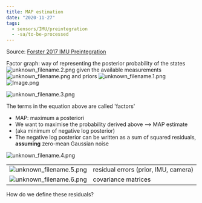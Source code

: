 ```yaml
---
title: MAP estimation
date: "2020-11-27"
tags:
  - sensors/IMU/preintegration
  - -sa/to-be-processed
---
```


Source: [Forster 2017 IMU Preintegration](forster-2017-imu-preintegration.md)

Factor graph: way of representing the posterior probability of the states ![unknown_filename.2.png](./_resources/MAP_estimation.resources/unknown_filename.2.png) given the available measurements ![unknown_filename.png](./_resources/MAP_estimation.resources/unknown_filename.png) and priors ![unknown_filename.1.png](./_resources/MAP_estimation.resources/unknown_filename.1.png)
![Image.png](./_resources/MAP_estimation.resources/Image.png)

![unknown_filename.3.png](./_resources/MAP_estimation.resources/unknown_filename.3.png)

The terms in the equation above are called 'factors'

*   MAP: maximum a posteriori
*   We want to maximise the probability derived above --> MAP estimate
*   (aka minimum of negative log posterior)
*   The negative log posterior can be written as a sum of squared residuals, **assuming** zero-mean Gaussian noise

![unknown_filename.4.png](./_resources/MAP_estimation.resources/unknown_filename.4.png)

|     |     |
| --- | --- |
| ![unknown_filename.5.png](./_resources/MAP_estimation.resources/unknown_filename.5.png) | residual errors (prior, IMU, camera) |
| ![unknown_filename.6.png](./_resources/MAP_estimation.resources/unknown_filename.6.png) | covariance matrices |

How do we define these residuals?

